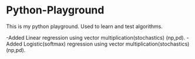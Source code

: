 # Python-Playground
This is my python playground. Used to learn and test algorithms.

-Added Linear regression using vector multiplication(stochastics) (np,pd).
-Added Logistic(softmax) regression using vector multiplication(stochastics) (np,pd).
